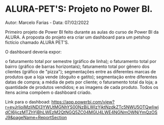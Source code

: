# ALURA-PET'S: Projeto no Power BI.

Autor: Marcelo Farias  - Data: 07/02/2022

Primeiro projeto de Power BI feito durante as aulas do curso de Power BI da ALURA. A proposta do projeto era criar um dashboard para um petshop fictício chamado ALURA PET'S.

O dashboard deveria expor:

o faturamento total por semestre (gráfico de linha);
o faturamento total por bairro (gráfico de barras horizontais);
faturamento total por gênero dos clientes (gráfico de "pizza");
segmentações entre as diferentes marcas de produtos que a loja vende (doguito e gatito);
segmentação entre diferentes datas de compra;
a média de pets por cliente;
o faturamento total da loja;
a quantidade de produtos vendidos;
e as imagens de cada produto.
Todos os itens acima compõem o dashboard criado.

Link para o dashboad: https://app.powerbi.com/view?r=eyJrIjoiMzliNDI3YWUtMGNhYS00NzBiLWIzYjktNzdkZTc5NWU5OTQwIiwidCI6IjczMTZhYjBhLWEzM2QtNGQ5ZC04MGU4LWE4NGNmOWNjYmQzOSJ9&pageName=ReportSection
